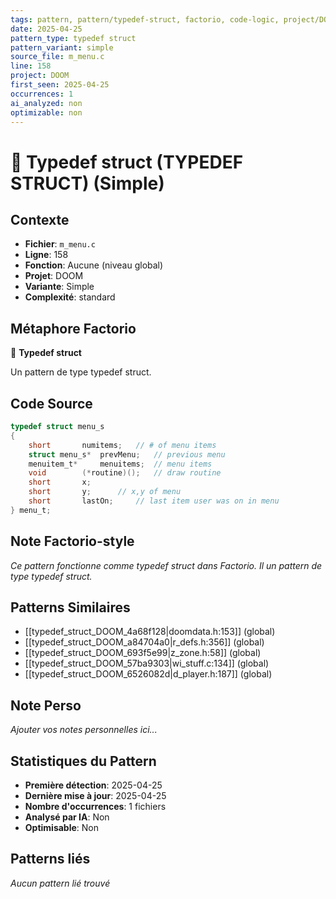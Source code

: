 ```yaml
---
tags: pattern, pattern/typedef-struct, factorio, code-logic, project/DOOM, pattern/variant/simple
date: 2025-04-25
pattern_type: typedef struct
pattern_variant: simple
source_file: m_menu.c
line: 158
project: DOOM
first_seen: 2025-04-25
occurrences: 1
ai_analyzed: non
optimizable: non
---
```


# 🔧 Typedef struct (TYPEDEF STRUCT) (Simple)

## Contexte
- **Fichier**: `m_menu.c`
- **Ligne**: 158
- **Fonction**: Aucune (niveau global)
- **Projet**: DOOM
- **Variante**: Simple
- **Complexité**: standard

## Métaphore Factorio
🔧 **Typedef struct**

Un pattern de type typedef struct.

## Code Source
```c
typedef struct menu_s
{
    short		numitems;	// # of menu items
    struct menu_s*	prevMenu;	// previous menu
    menuitem_t*		menuitems;	// menu items
    void		(*routine)();	// draw routine
    short		x;
    short		y;		// x,y of menu
    short		lastOn;		// last item user was on in menu
} menu_t;
```

## Note Factorio-style
*Ce pattern fonctionne comme typedef struct dans Factorio. Il un pattern de type typedef struct.*

## Patterns Similaires
- [[typedef_struct_DOOM_4a68f128|doomdata.h:153]] (global)
- [[typedef_struct_DOOM_a84704a0|r_defs.h:356]] (global)
- [[typedef_struct_DOOM_693f5e99|z_zone.h:58]] (global)
- [[typedef_struct_DOOM_57ba9303|wi_stuff.c:134]] (global)
- [[typedef_struct_DOOM_6526082d|d_player.h:187]] (global)

## Note Perso
*Ajouter vos notes personnelles ici...*

## Statistiques du Pattern
- **Première détection**: 2025-04-25
- **Dernière mise à jour**: 2025-04-25
- **Nombre d'occurrences**: 1 fichiers
- **Analysé par IA**: Non
- **Optimisable**: Non

## Patterns liés
*Aucun pattern lié trouvé*
